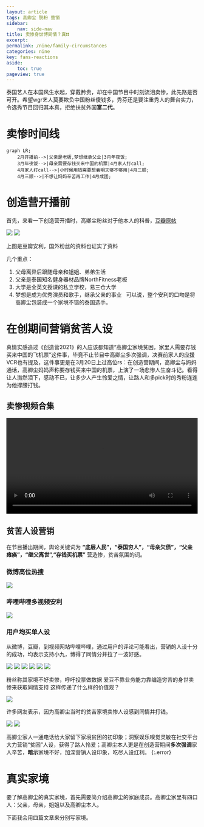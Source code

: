 ```yaml
---
layout: article
tags: 高卿尘 脱粉 营销
sidebar: 
    nav: side-nav
title: 卖惨身世博同情？真❗️❗️
excerpt: 
permalink: /nine/family-circumstances
categories: nine
key: fans-reactions
aside:
    toc: true
pageview: true
---
```


泰国艺人在本国风生水起，穿戴矜贵，却在中国节目中时刻流泪卖惨，此先路是否可开。希望wgr艺人莫要欺负中国粉丝傻钱多，秀芬还是要注重秀人的舞台实力，令选秀节目回归其本真，拒绝扶贫外国**富二代**。

# 卖惨时间线

```mermaid
graph LR;
    2月开播前-->|父亲是老板,梦想继承父业|3月年夜饭;
    3月年夜饭-->|母亲需要存钱买来中国的机票|4月家人打call;
    4月家人打call-->|小时候用钱需要想着明天够不够用|4月三顺;
    4月三顺-->|不想让妈妈辛苦再工作|4月成团;
```

# 创造营开播前

首先，来看一下创造营开播时，高卿尘粉丝对于他本人的科普，[豆瓣原帖](https://www.douban.com/group/topic/212756522/)

<div class="card">
  <div class="card__image">
    <img class="image" src="../assets/images/nine/nine-family/before-chuang.png"/>
    <img class="image" src="../assets/images/nine/nine-family/before-chuang-02.png"/>
    <div class="card__content">
    <p>上图是豆瓣安利，国外粉丝的资料也证实了资料</p>
  </div>
  </div>
</div>

几个重点： 
1. 父母离异后跟随母亲和姐姐、弟弟生活 
2. 父亲是泰国知名健身器材品牌NorthFitness老板
3. 大学是全英文授课的私立学校，易三仓大学 
4. 梦想是成为优秀演员和歌手，继承父亲的事业
 
可以说，整个安利的口吻是将高卿尘包装成一个家境不错的泰国选手。

# 在创期间营销贫苦人设

真情实感追过《创造营2021》的人应该都知道“高卿尘家境贫困，家里人需要存钱买来中国的飞机票”这件事，毕竟不止节目中高卿尘多次强调，决赛前家人的应援VCR也有提及，这件事更是在3月20日上过高位rs：在创造营期间，高卿尘与妈妈通话，高卿尘妈妈声称要存钱买来中国的机票，上演了一场悲惨人生奋斗记。看得让人潸然泪下，感动不已，让多少人产生怜爱之情，让路人和多pick时的秀粉连连为他撑腰打钱。

## 卖惨视频合集

<video controls width="100%" height="auto">
    <source src="../assets/images/nine/nine-family/video-cut.mp4">
    Sorry, your browser doesn't support embedded videos.
</video>

## 贫苦人设营销

在节目播出期间，舆论关键词为 **“底层人民”，“泰国穷人”，“母亲欠债”，“父亲瘫痪”，“继父离世”,“存钱买机票”** 营造惨，贫苦氛围的词。

### 微博高位热搜

<div class="card">
  <div class="card__image">
    <img class="image" src="../assets/images/nine/nine-family/weibo-01.png"/>
  </div>
</div>

### 哔哩哔哩多视频安利

<div class="card">
  <div class="card__image">
    <img class="image" src="../assets/images/nine/nine-family/bilibili-01.png"/>
  </div>
</div>

### 用户均买单人设

从微博，豆瓣，到视频网站哔哩哔哩，通过用户的评论可能看出，营销的人设十分的成功，均表示支持小九，博得了同情分并拉了一波好感。

<div class="card">
  <div class="card__image">
    <img class="image" src="../assets/images/nine/nine-family/comment-01.png"/>
    <img class="image" src="../assets/images/nine/nine-family/comment-02.png"/>
    <img class="image" src="../assets/images/nine/nine-family/comment-03.png"/>
    <img class="image" src="../assets/images/nine/nine-family/comment-04.png"/>
    <img class="image" src="../assets/images/nine/nine-family/comment-05.jpg"/>
    <img class="image" src="../assets/images/nine/nine-family/comment-06.png"/>
  </div>
</div>

粉丝称其家境不好卖惨，呼吁投票做数据
爱豆不靠业务能力靠编造穷苦的身世卖惨来获取同情支持
这样传递了什么样的价值观？

<div class="card">
  <div class="card__image">
    <img class="image" src="../assets/images/nine/nine-family/comment-07.jpg"/>
  </div>
</div>

许多网友表示，因为高卿尘当时的贫苦家境卖惨人设感到同情并打钱。
<div class="card">
  <div class="card__image">
    <img class="image" src="../assets/images/nine/nine-family/comment-05.jpg"/>
    <img class="image" src="../assets/images/nine/nine-family/comment-06.png"/>
  </div>
</div>

高卿尘家人一通电话给大家留下家境贫困的初印象；洞察娱乐嗅觉灵敏在社交平台大力营销“贫困”人设，获得了路人怜爱；高卿尘本人更是在创造营期间**多次强调**家人辛苦，**暗示**家境不好，加深营销人设印象，吃尽人设红利。
{:.error}

# 真实家境

要了解高卿尘的真实家境，首先需要简介绍高卿尘的家庭成员。高卿尘家里有四口人：父亲，母亲，姐姐以及高卿尘本人。

下面我会用四篇文章来分别写家境。



